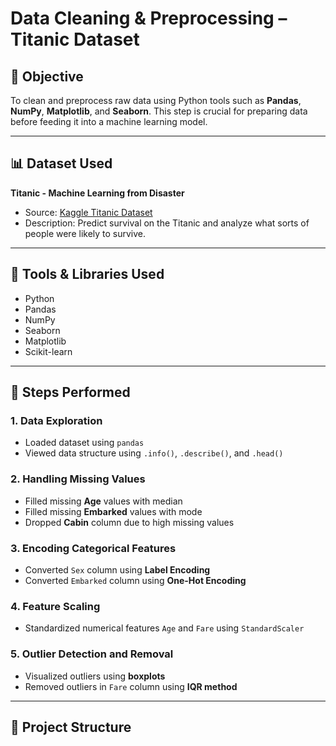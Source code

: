 #  Data Cleaning & Preprocessing – Titanic Dataset

## 📌 Objective
To clean and preprocess raw data using Python tools such as **Pandas**, **NumPy**, **Matplotlib**, and **Seaborn**. This step is crucial for preparing data before feeding it into a machine learning model.

---

## 📊 Dataset Used
**Titanic - Machine Learning from Disaster**  
- Source: [Kaggle Titanic Dataset](https://www.kaggle.com/c/titanic/data)
- Description: Predict survival on the Titanic and analyze what sorts of people were likely to survive.

---

## 🔧 Tools & Libraries Used
- Python
- Pandas
- NumPy
- Seaborn
- Matplotlib
- Scikit-learn

---

## 📝 Steps Performed

### 1. Data Exploration
- Loaded dataset using `pandas`
- Viewed data structure using `.info()`, `.describe()`, and `.head()`

### 2. Handling Missing Values
- Filled missing **Age** values with median
- Filled missing **Embarked** values with mode
- Dropped **Cabin** column due to high missing values

### 3. Encoding Categorical Features
- Converted `Sex` column using **Label Encoding**
- Converted `Embarked` column using **One-Hot Encoding**

### 4. Feature Scaling
- Standardized numerical features `Age` and `Fare` using `StandardScaler`

### 5. Outlier Detection and Removal
- Visualized outliers using **boxplots**
- Removed outliers in `Fare` column using **IQR method**

---

## 📂 Project Structure
